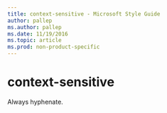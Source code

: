 ```yaml
---
title: context-sensitive - Microsoft Style Guide
author: pallep
ms.author: pallep
ms.date: 11/19/2016
ms.topic: article
ms.prod: non-product-specific
---
```


# context-sensitive

Always hyphenate.
